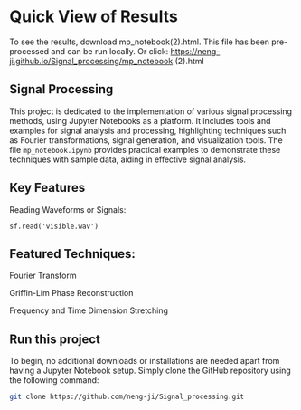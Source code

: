 # Quick View of Results

To see the results, download mp_notebook(2).html. This file has been pre-processed and can be run locally.
Or click: https://neng-ji.github.io/Signal_processing/mp_notebook (2).html

## Signal Processing


This project is dedicated to the implementation of various signal processing methods, using Jupyter Notebooks as a platform. It includes tools and examples for signal analysis and processing, highlighting techniques such as Fourier transformations, signal generation, and visualization tools. The file `mp_notebook.ipynb` provides practical examples to demonstrate these techniques with sample data, aiding in effective signal analysis.

## Key Features

Reading Waveforms or Signals: 

    sf.read('visible.wav')
 
## Featured Techniques:
Fourier Transform

Griffin-Lim Phase Reconstruction

Frequency and Time Dimension Stretching

## Run this project
To begin, no additional downloads or installations are needed apart from having a Jupyter Notebook setup. Simply clone the GitHub repository using the following command:
```bash
git clone https://github.com/neng-ji/Signal_processing.git
